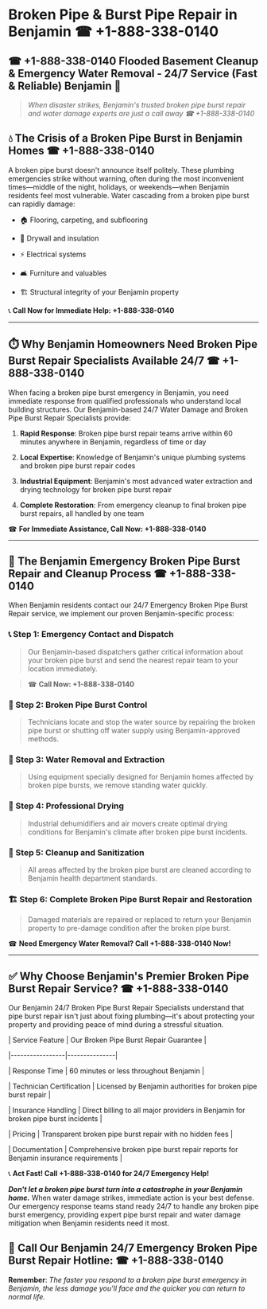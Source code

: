 # Broken Pipe & Burst Pipe Repair in Benjamin ☎ +1-888-338-0140  
## ☎ +1-888-338-0140 Flooded Basement Cleanup & Emergency Water Removal - 24/7 Service (Fast & Reliable) Benjamin 🚨  

> *When disaster strikes, Benjamin's trusted broken pipe burst repair and water damage experts are just a call away ☎ +1-888-338-0140*  

## 💧 The Crisis of a Broken Pipe Burst in Benjamin Homes ☎ +1-888-338-0140  

A broken pipe burst doesn't announce itself politely. These plumbing emergencies strike without warning, often during the most inconvenient times—middle of the night, holidays, or weekends—when Benjamin residents feel most vulnerable. Water cascading from a broken pipe burst can rapidly damage:  

* 🏠 Flooring, carpeting, and subflooring  
* 🧱 Drywall and insulation  
* ⚡ Electrical systems  
* 🛋️ Furniture and valuables  
* 🏗️ Structural integrity of your Benjamin property  

📞 **Call Now for Immediate Help: +1-888-338-0140**  

---  

## ⏱️ Why Benjamin Homeowners Need Broken Pipe Burst Repair Specialists Available 24/7 ☎ +1-888-338-0140  

When facing a broken pipe burst emergency in Benjamin, you need immediate response from qualified professionals who understand local building structures. Our Benjamin-based 24/7 Water Damage and Broken Pipe Burst Repair Specialists provide:  

1. **Rapid Response**: Broken pipe burst repair teams arrive within 60 minutes anywhere in Benjamin, regardless of time or day  
2. **Local Expertise**: Knowledge of Benjamin's unique plumbing systems and broken pipe burst repair codes  
3. **Industrial Equipment**: Benjamin's most advanced water extraction and drying technology for broken pipe burst repair  
4. **Complete Restoration**: From emergency cleanup to final broken pipe burst repairs, all handled by one team  

☎ **For Immediate Assistance, Call Now: +1-888-338-0140**  

---  

## 🔧 The Benjamin Emergency Broken Pipe Burst Repair and Cleanup Process ☎ +1-888-338-0140  

When Benjamin residents contact our 24/7 Emergency Broken Pipe Burst Repair service, we implement our proven Benjamin-specific process:  

### 📞 Step 1: Emergency Contact and Dispatch  
> Our Benjamin-based dispatchers gather critical information about your broken pipe burst and send the nearest repair team to your location immediately.  
> ☎ **Call Now: +1-888-338-0140**  

### 🚿 Step 2: Broken Pipe Burst Control  
> Technicians locate and stop the water source by repairing the broken pipe burst or shutting off water supply using Benjamin-approved methods.  

### 🌊 Step 3: Water Removal and Extraction  
> Using equipment specially designed for Benjamin homes affected by broken pipe bursts, we remove standing water quickly.  

### 💨 Step 4: Professional Drying  
> Industrial dehumidifiers and air movers create optimal drying conditions for Benjamin's climate after broken pipe burst incidents.  

### 🧼 Step 5: Cleanup and Sanitization  
> All areas affected by the broken pipe burst are cleaned according to Benjamin health department standards.  

### 🏗️ Step 6: Complete Broken Pipe Burst Repair and Restoration  
> Damaged materials are repaired or replaced to return your Benjamin property to pre-damage condition after the broken pipe burst.  

☎ **Need Emergency Water Removal? Call +1-888-338-0140 Now!**  

---  

## ✅ Why Choose Benjamin's Premier Broken Pipe Burst Repair Service? ☎ +1-888-338-0140  

Our Benjamin 24/7 Broken Pipe Burst Repair Specialists understand that pipe burst repair isn't just about fixing plumbing—it's about protecting your property and providing peace of mind during a stressful situation.  

| Service Feature | Our Broken Pipe Burst Repair Guarantee |  
|-----------------|---------------|  
| Response Time | 60 minutes or less throughout Benjamin |  
| Technician Certification | Licensed by Benjamin authorities for broken pipe burst repair |  
| Insurance Handling | Direct billing to all major providers in Benjamin for broken pipe burst incidents |  
| Pricing | Transparent broken pipe burst repair with no hidden fees |  
| Documentation | Comprehensive broken pipe burst repair reports for Benjamin insurance requirements |  

📞 **Act Fast! Call +1-888-338-0140 for 24/7 Emergency Help!**  

***Don't let a broken pipe burst turn into a catastrophe in your Benjamin home.*** When water damage strikes, immediate action is your best defense. Our emergency response teams stand ready 24/7 to handle any broken pipe burst emergency, providing expert pipe burst repair and water damage mitigation when Benjamin residents need it most.  

## 📱 Call Our Benjamin 24/7 Emergency Broken Pipe Burst Repair Hotline: ☎ +1-888-338-0140  

**Remember**: *The faster you respond to a broken pipe burst emergency in Benjamin, the less damage you'll face and the quicker you can return to normal life.*